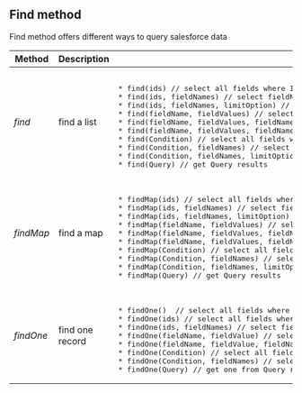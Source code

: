 ## Find method

Find method offers different ways to query salesforce data 


<table>
<thead>
<tr>
  <th>Method</th>
  <th>Description</th>
  <th>Supported signatures</th>
</tr>
</thead>
<tbody><tr>
  <td><em>find</em></td>
  <td>find a list</td>
  <td>
<pre lang='apex'>  
* find(ids) // select all fields where Id in ids
* find(ids, fieldNames) // select fieldNames where Id in ids
* find(ids, fieldNames, limitOption) // select fieldNames where Id in ids limit to limitOption
* find(fieldName, fieldValues) // select all fields where fieldName in fieldValues
* find(fieldName, fieldValues, fieldNames) // select fieldNames where fieldName in fieldValues
* find(fieldName, fieldValues, fieldNames, limitOption) // select fieldNames where fieldName in fieldValues limit to limitOption
* find(Condition) // select all fields where condition is true
* find(Condition, fieldNames) // select fieldNames where condition is true
* find(Condition, fieldNames, limitOption) // select fieldNames where condition is true limit to limitOption
* find(Query) // get Query results
</pre>
  </td>
</tr>
<tr></tr>
<tr>
  <td><em>findMap</em></td>
  <td>find a map</td>
  <td>
<pre lang='apex'> 
* findMap(ids) // select all fields where Id in ids
* findMap(ids, fieldNames) // select fieldNames where Id in ids
* findMap(ids, fieldNames, limitOption) // select fieldNames where Id in ids limit to limitOption
* findMap(fieldName, fieldValues) // select all fields where fieldName in fieldValues
* findMap(fieldName, fieldValues, fieldNames) // select fieldNames where fieldName in fieldValues
* findMap(fieldName, fieldValues, fieldNames, limitOption) // select fieldNames where fieldName in fieldValues limit to limitOption
* findMap(Condition) // select all fields where condition is true
* findMap(Condition, fieldNames) // select fieldNames where condition is true 
* findMap(Condition, fieldNames, limitOption) // select fieldNames where condition is true limit to limitOption
* findMap(Query) // get Query results
</pre>
  </td>
</tr>
<tr></tr>
<tr>
  <td><em>findOne</em></td>
  <td>find one record</td>
  <td>
<pre lang='apex'> 
* findOne()  // select all fields where limit is 1 
* findOne(ids) // select all fields where Id in ids
* findOne(ids, fieldNames) // select fieldNames where Id in ids
* findOne(fieldName, fieldValue) // select all fields where fieldName is equal to fieldValue
* findOne(fieldName, fieldValue, fieldNames) // select fieldNames where fieldName is equal to fieldValue
* findOne(Condition) // select all fields where condition is true
* findOne(Condition, fieldNames) // select fieldNames where condition is true
* findOne(Query) // get one from Query results
</pre>  
  </td>
</tr>
</tbody>
</table>
